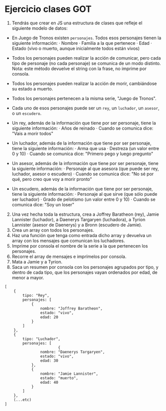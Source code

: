 # Ejercicio clases GOT

1. Tendrás que crear en JS una estructura de clases que refleje el siguiente modelo de datos:

- En Juego de Tronos existen `personajes`. Todos esos personajes tienen la siguiente información:
    · Nombre
    · Familia a la que pertenece
    · Edad
    · Estado (vivo o muerto, aunque inicialmente todos están vivos)

- Todos los personajes pueden realizar la acción de comunicar, pero cada tipo de personaje (no cada personaje) se comunica de un modo distinto.
  Nota: este método devuelve el string con la frase, no imprime por consola.

- Todos los personajes pueden realizar la acción de morir, cambiándose su estado a muerto.

- Todos los personajes pertenecen a la misma serie, "Juego de Tronos".

- Cada uno de esos personajes puede ser un `rey`, un `luchador`, un `asesor`, o un `escudero`.

- Un rey, además de la información que tiene por ser personaje, tiene la siguiente información:
    · Años de reinado
    · Cuando se comunica dice: "Vais a morir todos"

- Un luchador, además de la información que tiene por ser personaje, tiene la siguiente información:
    · Arma que usa
    · Destreza (un valor entre 0 y 10)
    · Cuando se comunica dice: "Primero pego y luego pregunto"

- Un asesor, además de la información que tiene por ser personaje, tiene la siguiente información:
    · Personaje al que asesora (que puede ser rey, luchador, asesor o escudero)
    · Cuando se comunica dice: "No sé por qué, pero creo que voy a morir pronto"

- Un escudero, además de la información que tiene por ser personaje, tiene la siguiente información:
    · Personaje al que sirve (que sólo puede ser luchador)
    · Grado de pelotismo (un valor entre 0 y 10)
    · Cuando se comunica dice: "Soy un loser"

2. Una vez hecha toda la estructura, crea a Joffrey Baratheon (rey), Jamie Lannister (luchador), a Daenerys Targaryen (luchadora), a Tyrion Lannister (asesor de Daenerys) y a Bronn (escudero de Jamie).
3. Crea un array con todos los personajes.
4. Haz una función que tenga como entrada dicho array y devuelva un array con los mensajes que comunican los luchadores.
5. Imprime por consola el nombre de la serie a la que pertenecen los personajes.
6. Recorre el array de mensajes e imprímelos por consola.
7. Mata a Jamie y a Tyrion.
8. Saca un resumen por consola con los personajes agrupados por tipo, y dentro de cada tipo, que los personajes vayan ordenados por edad, de menor a mayor.
```
[
    {
        tipo: "Rey",
        personajes: [
            {
                nombre: "Joffrey Baratheon",
                estado: "vivo",
                edad: 20
            }
        ]
    },
    {
        tipo: "Luchador",
        personajes: [
                        {
                nombre: "Daenerys Targaryen",
                estado: "vivo",
                edad: 30
            },
            {
                nombre: "Jamie Lannister",
                estado: "muerto",
                edad: 40
            }
        ]
    },
    (...etc)
]
```
